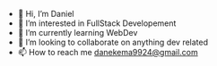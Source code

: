 - 👋 Hi, I’m Daniel
- 👀 I’m interested in FullStack Developement
- 🌱 I’m currently learning WebDev
- 💞️ I’m looking to collaborate on anything dev related
- 📫 How to reach me danekema9924@gmail.com

<!---
dekema9924/dekema9924 is a ✨ special ✨ repository because its `README.md` (this file) appears on your GitHub profile.
You can click the Preview link to take a look at your changes.
--->
